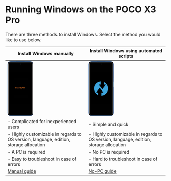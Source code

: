 # Running Windows on the POCO X3 Pro

There are three methods to install Windows. Select the method you would like to use below.

| **Install Windows manually** | **Install Windows using automated scripts**
|------------------------------------------------------------------------------------------------------------------------|-------------------------------------------------------------------------------------------------------------------
| <a href="1-partition.md"><img src="https://github.com/n00b69/woa-vayu/blob/main/guide/zmanual.png" width="80"></a> | <a href="nopc.md"><img src="https://github.com/n00b69/woa-vayu/blob/main/guide/znopc.png" width="80"></a> 
| - Complicated for inexperienced users | - Simple and quick 
| - Highly customizable in regards to OS version, language, edition, storage allocation | - Highly customizable in regards to OS version, language, edition, storage allocation
| - A PC is required | - No PC is required
| - Easy to troubleshoot in case of errors | - Hard to troubleshoot in case of errors
| [Manual guide](1-partition.md) | [No-PC guide](nopc.md)














